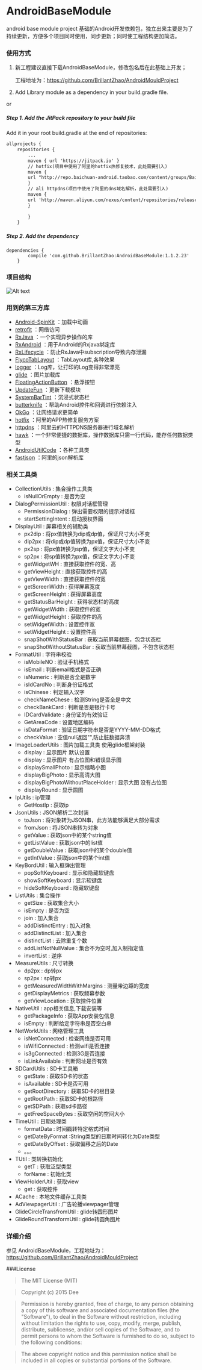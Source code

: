 # AndroidBaseModule
android base module project
基础的Android开发依赖包，独立出来主要是为了持续更新，方便多个项目同时使用，同步更新；同时使工程结构更加简洁。

### 使用方式

1)  新工程建议直接下载AndroidBaseModule，修改包名后在此基础上开发；
    
    工程地址为：https://github.com/BrillantZhao/AndroidMouldProject

2) Add Library module as a dependency in your build.gradle file.

or

##### Step 1. Add the JitPack repository to your build file 

Add it in your root build.gradle at the end of repositories:
```xml
allprojects {
    repositories {
		...
		maven { url 'https://jitpack.io' }
		// hotfix(项目中使用了阿里的hotfix热修复技术，此处需要引入)
        maven {
        url "http://repo.baichuan-android.taobao.com/content/groups/BaichuanRepositories"
        }
        // ali httpdns(项目中使用了阿里的dns域名解析，此处需要引入)
        maven {
        url 'http://maven.aliyun.com/nexus/content/repositories/releases/'
        }
			
	    }
	}
```
##### Step 2. Add the dependency

    dependencies {
	        compile 'com.github.BrillantZhao:AndroidBaseModule:1.1.2.23'
	    }
	
### 项目结构
![Alt text](https://github.com/yuanzaiyuanfang/AndroidBaseModule/raw/master/images/xiangmujiegou.png)

### 用到的第三方库
- [Android-SpinKit](https://github.com/ybq/Android-SpinKit)
：加载中动画
- [retrofit](https://github.com/square/retrofit)
：网络访问
- [RxJava](https://github.com/ReactiveX/RxJava)
：一个实现异步操作的库
- [RxAndroid](https://github.com/ReactiveX/RxAndroid)
：用于Android的Rxjava绑定库
- [RxLifecycle](https://github.com/trello/RxLifecycle)
：防止RxJava中subscription导致内存泄漏
- [FlycoTabLayout](https://github.com/H07000223/FlycoTabLayout)
：TabLayout库,各种效果
- [logger](https://github.com/orhanobut/logger)
：Log库，让打印的Log变得非常漂亮
- [glide](https://github.com/bumptech/glide)
：图片加载库
- [FloatingActionButton](https://github.com/Clans/FloatingActionButton)
：悬浮按钮
- [UpdateFun](https://github.com/hugeterry/UpdateDemo)
：更新下载模块
- [SystemBarTint](https://github.com/jgilfelt/SystemBarTint)
：沉浸式状态栏
- [butterknife](https://github.com/JakeWharton/butterknife)
：帮助Android控件和回调进行依赖注入
- [OkGo](https://github.com/jeasonlzy/okhttp-OkGo)
：让网络请求更简单
- [hotfix](http://baichuan.taobao.com/product/hotfix.htm)
：阿里的APP热修复服务方案
- [httpdns](https://github.com/aliyun/alicloud-android-demo)
：阿里云的HTTPDNS服务器进行域名解析
- [hawk](https://github.com/orhanobut/hawk)
：一个非常便捷的数据库，操作数据库只需一行代码，能存任何数据类型 
- [AndroidUtilCode](https://github.com/Blankj/AndroidUtilCode)
：各种工具类
- [fastjson](https://github.com/alibaba/fastjson)
：阿里的json解析库

### 相关工具类
 
 - CollectionUtils : 集合操作工具类
   - isNullOrEmpty : 是否为空
 - DialogPermissionUtil : 权限对话框管理
   - PermissionDialog : 弹出需要权限的提示对话框
   - startSettingIntent : 启动授权界面
 - DisplayUtil : 屏幕相关的辅助类
   - px2dip : 将px值转换为dip或dp值，保证尺寸大小不变
   - dip2px : 将dip或dp值转换为px值，保证尺寸大小不变
   - px2sp : 将px值转换为sp值，保证文字大小不变
   - sp2px : 将sp值转换为px值，保证文字大小不变
   - getWidgetWH : 直接获取控件的宽、高
   - getViewHeight : 直接获取控件的高
   - getViewWidth : 直接获取控件的宽
   - getScreenWidth : 获得屏幕宽度
   - getScreenHeight : 获得屏幕高度
   - getStatusBarHeight : 获得状态栏的高度
   - getWidgetWidth : 获取控件的宽
   - getWidgetHeight : 获取控件的高
   - setWidgetWidth : 设置控件宽  
   - setWidgetHeight : 设置控件高  
   - snapShotWithStatusBar : 获取当前屏幕截图，包含状态栏 
   - snapShotWithoutStatusBar : 获取当前屏幕截图，不包含状态栏  
 - FormatUtil : 字符串校验
   - isMobileNO :  验证手机格式
   - isEmail :  判断email格式是否正确
   - isNumeric :  判断是否全是数字
   - isIdCardNo :  判断身份证格式
   - isChinese :  判定输入汉字
   - checkNameChese :  检测String是否全是中文
   - checkBankCard :  判断是否是银行卡号
   - IDCardValidate : 身份证的有效验证
   - GetAreaCode : 设置地区编码
   - isDataFormat : 验证日期字符串是否是YYYY-MM-DD格式
   - checkValue : 空值null返回"",防止脏数据奔溃
 - ImageLoaderUtils : 图片加载工具类 使用glide框架封装
   - display : 显示图片 默认设置
   - display : 显示图片 有占位图和错误显示图
   - displaySmallPhoto : 显示缩略小图
   - displayBigPhoto : 显示高清大图
   - displayBigPhotoWithoutPlaceHolder : 显示大图 没有占位图
   - displayRound : 显示圆图
 - IpUtils : ip管理
   - GetHostIp : 获取ip
 - JsonUtils : JSON解析二次封装
   - toJson : 将对象转为JSON串，此方法能够满足大部分需求
   - fromJson : 将JSON串转为对象
   - getValue : 获取json中的某个string值
   - getListValue : 获取json中的list值
   - getDoubleValue : 获取json中的某个double值
   - getIntValue : 获取json中的某个int值
 - KeyBordUtil : 输入框弹出管理
   - popSoftKeyboard : 显示和隐藏软键盘
   - showSoftKeyboard : 显示软键盘
   - hideSoftKeyboard : 隐藏软键盘
 - ListUtils : 集合操作
   - getSize : 获取集合大小
   - isEmpty : 是否为空
   - join : 加入集合
   - addDistinctEntry : 加入对象
   - addDistinctList : 加入集合
   - distinctList : 去除重复个数
   - addListNotNullValue : 集合不为空时,加入制指定值
   - invertList : 逆序
 - MeasureUtils : 尺寸转换
   - dp2px : dp转px
   - sp2px : sp转px
   - getMeasuredWidthWithMargins : 测量带边距的宽度
   - getDisplayMetrics : 获取频幕参数
   - getViewLocation : 获取控件位置
 - NativeUtil : app相关信息,下载安装等
   - getPackageInfo : 获取App安装包信息 
   - isEmpty : 判断给定字符串是否空白串
 - NetWorkUtils : 网络管理工具
   - isNetConnected : 检查网络是否可用
   - isWifiConnected : 检测wifi是否连接
   - is3gConnected : 检测3G是否连接
   - isLinkAvailable : 判断网址是否有效
 - SDCardUtils : SD卡工具箱
   - getState : 获取SD卡的状态
   - isAvailable : SD卡是否可用
   - getRootDirectory : 获取SD卡的根目录
   - getRootPath : 获取SD卡的根路径
   - getSDPath : 获取sd卡路径
   - getFreeSpaceBytes : 获取空闲的空间大小
 - TimeUtil : 日期处理类
   - formatData : 时间戳转特定格式时间
   - getDateByFormat :String类型的日期时间转化为Date类型
   - getDateByOffset : 获取偏移之后的Date
   - 。。。
 - TUtil : 类转换初始化
   - getT : 获取泛型类型
   - forName : 初始化类
 - ViewHolderUtil : 获取view
   - get : 获取控件
 - ACache : 本地文件缓存工具类
 - AdViewpagerUtil : 广告轮播viewpager管理
 - GlideCircleTransfromUtil : glide转圆形图片
 - GlideRoundTransformUtil : glide转圆角图片
	       
### 详细介绍

参见 AndroidBaseModule，工程地址为：https://github.com/BrillantZhao/AndroidMouldProject


###License
>The MIT License (MIT)

>Copyright (c) 2015 Dee

>Permission is hereby granted, free of charge, to any person obtaining a copy
of this software and associated documentation files (the "Software"), to deal
in the Software without restriction, including without limitation the rights
to use, copy, modify, merge, publish, distribute, sublicense, and/or sell
copies of the Software, and to permit persons to whom the Software is
furnished to do so, subject to the following conditions:

>The above copyright notice and this permission notice shall be included in all
copies or substantial portions of the Software.